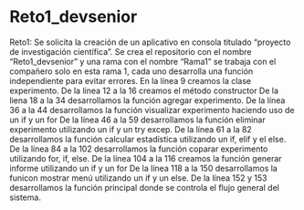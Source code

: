# Reto1_devsenior
Reto1:
Se solicita la creación de un aplicativo en consola titulado “proyecto de investigación científica”.
Se crea el repositorio con el nombre “Reto1_devsenior” y una rama con el nombre “Rama1” se trabaja con el compañero solo en esta rama 1, cada uno desarrolla una función independiente para evitar errores.
En la línea 9 creamos la clase experimento.
De la línea 12 a la 16 creamos el método constructor
De la liena 18 a la 34 desarrollamos la función agregar experimento.
De la línea 36 a la 44 desarrollamos la función visualizar experimento haciendo uso de un if y un for
De la línea 46 a la 59 desarrollamos la función eliminar experimento utilizando un if y un try excep.
De la línea 61 a la 82 desarrollamos la función calcular estadística utilizando un if, elif y el else.
De la línea 84 a la 102 desarrollamos la función coparar experimento utilizando for, if, else.
De la línea 104 a la 116 creamos la función generar informe utilizando un if y un for
De la línea 118 a la 150 desarrollamos la funicon mostrar menú utilizando un if y un else.
De la línea 152 y 153 desarrollamos la función principal donde se controla el flujo general del sistema.

